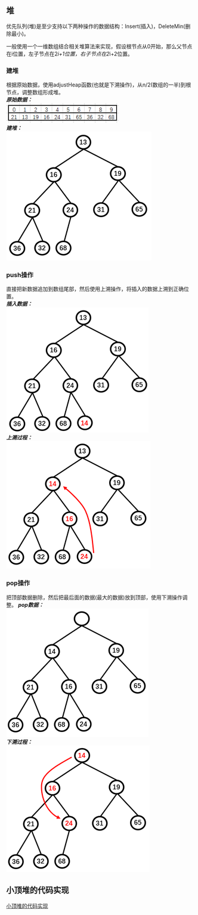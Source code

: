 ## 堆
  
优先队列(堆)是至少支持以下两种操作的数据结构：Insert(插入)，DeleteMin(删除最小)。  
  
一般使用一个一维数组结合相关堆算法来实现，假设根节点从0开始，那么父节点在i位置，左子节点在2*i+1位置，右子节点在2*i+2位置。  


### 建堆
根据原始数据，使用adjustHeap函数(也就是下溯操作)，从n/2(数组的一半)到根节点，调整数组形成堆。  
***原始数据：***  
![堆数据](./images/heapData.png)  
***建堆：***  
![建堆](./images/heapInit.png)  

### push操作
直接把新数据追加到数组尾部，然后使用上溯操作，将插入的数据上溯到正确位置。  
***插入数据：***  
![插入数据](./images/heapPush14.png)  
***上溯过程：***  
![上溯过程](./images/heapUpOP.png)  

### pop操作
把顶部数据删除，然后把最后面的数据(最大的数据)放到顶部，使用下溯操作调整。
***pop数据：***  
![pop数据](./images/heapPop13.png)  
***下溯过程：***  
![下溯过程](./images/heapDownOP.png)  

## 小顶堆的代码实现  
  
[小顶堆的代码实现](./堆)  